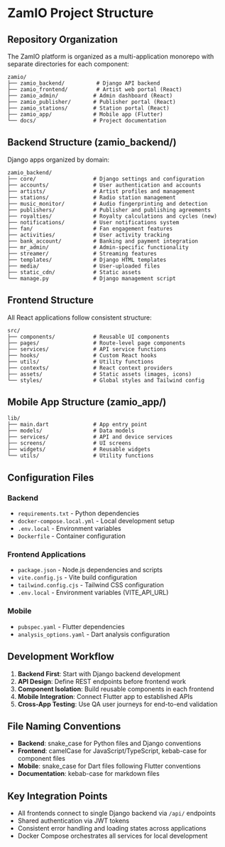 # ZamIO Project Structure

## Repository Organization

The ZamIO platform is organized as a multi-application monorepo with separate directories for each component:

```
zamio/
├── zamio_backend/          # Django API backend
├── zamio_frontend/         # Artist web portal (React)
├── zamio_admin/           # Admin dashboard (React)
├── zamio_publisher/       # Publisher portal (React)
├── zamio_stations/        # Station portal (React)
├── zamio_app/             # Mobile app (Flutter)
└── docs/                  # Project documentation
```

## Backend Structure (zamio_backend/)

Django apps organized by domain:

```
zamio_backend/
├── core/                  # Django settings and configuration
├── accounts/              # User authentication and accounts
├── artists/               # Artist profiles and management
├── stations/              # Radio station management
├── music_monitor/         # Audio fingerprinting and detection
├── publishers/            # Publisher and publishing agreements
├── royalties/             # Royalty calculations and cycles (new)
├── notifications/         # User notifications system
├── fan/                   # Fan engagement features
├── activities/            # User activity tracking
├── bank_account/          # Banking and payment integration
├── mr_admin/              # Admin-specific functionality
├── streamer/              # Streaming features
├── templates/             # Django HTML templates
├── media/                 # User-uploaded files
├── static_cdn/            # Static assets
└── manage.py              # Django management script
```

## Frontend Structure

All React applications follow consistent structure:

```
src/
├── components/            # Reusable UI components
├── pages/                 # Route-level page components
├── services/              # API service functions
├── hooks/                 # Custom React hooks
├── utils/                 # Utility functions
├── contexts/              # React context providers
├── assets/                # Static assets (images, icons)
└── styles/                # Global styles and Tailwind config
```

## Mobile App Structure (zamio_app/)

```
lib/
├── main.dart              # App entry point
├── models/                # Data models
├── services/              # API and device services
├── screens/               # UI screens
├── widgets/               # Reusable widgets
└── utils/                 # Utility functions
```

## Configuration Files

### Backend
- `requirements.txt` - Python dependencies
- `docker-compose.local.yml` - Local development setup
- `.env.local` - Environment variables
- `Dockerfile` - Container configuration

### Frontend Applications
- `package.json` - Node.js dependencies and scripts
- `vite.config.js` - Vite build configuration
- `tailwind.config.cjs` - Tailwind CSS configuration
- `.env.local` - Environment variables (VITE_API_URL)

### Mobile
- `pubspec.yaml` - Flutter dependencies
- `analysis_options.yaml` - Dart analysis configuration

## Development Workflow

1. **Backend First**: Start with Django backend development
2. **API Design**: Define REST endpoints before frontend work
3. **Component Isolation**: Build reusable components in each frontend
4. **Mobile Integration**: Connect Flutter app to established APIs
5. **Cross-App Testing**: Use QA user journeys for end-to-end validation

## File Naming Conventions

- **Backend**: snake_case for Python files and Django conventions
- **Frontend**: camelCase for JavaScript/TypeScript, kebab-case for component files
- **Mobile**: snake_case for Dart files following Flutter conventions
- **Documentation**: kebab-case for markdown files

## Key Integration Points

- All frontends connect to single Django backend via `/api/` endpoints
- Shared authentication via JWT tokens
- Consistent error handling and loading states across applications
- Docker Compose orchestrates all services for local development
